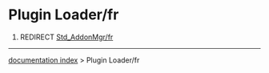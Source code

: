 # Plugin Loader/fr
1.  REDIRECT [Std\_AddonMgr/fr](Std_AddonMgr/fr.md)

---
[documentation index](../README.md) > Plugin Loader/fr
